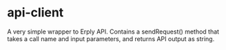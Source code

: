 # api-client
A very simple wrapper to Erply API. Contains a sendRequest() method that takes a call name and input parameters, and returns API output as string.
